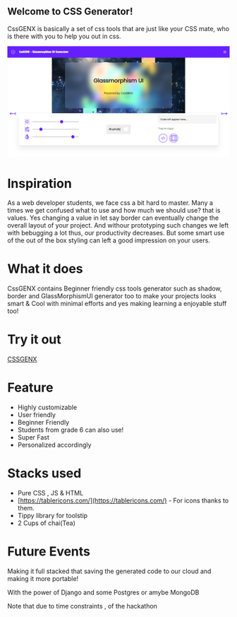 ## Welcome to CSS Generator!

CssGENX is basically a set of css tools that are just like your CSS mate, who is there with you to help you out in css.

![](assets/img/2.PNG)

# Inspiration

As a web developer students, we face css a bit hard to master. Many a times we get confused what to use and how much we should use? that is values. Yes changing a value in let say border can eventually change the overall layout of your project. And withour prototyping such changes we left with bebugging a lot thus, our productivity decreases. But some smart use of the out of the box styling can left a good impression on your users.

# What it does

CssGENX contains Beginner friendly css tools generator such as shadow, border and GlassMorphismUI generator too to make your projects looks smart & Cool with minimal efforts and yes making learning a enjoyable stuff too!

# Try it out

[CSSGENX](https://anicode.in/cssgenx/)

# Feature 

+ Highly customizable
+ User friendly
+ Beginner Friendly
+ Students from grade 6 can also use!
+ Super Fast
+ Personalized accordingly

# Stacks used

+ Pure CSS , JS & HTML 
+ [https://tablericons.com/](https://tablericons.com/) - For icons thanks to them.
+ Tippy library for toolstip
+ 2 Cups of chai(Tea)


# Future Events

Making it full stacked that saving the generated code to our cloud and making it more portable!

With the power of Django and some Postgres or amybe MongoDB

Note that due to time constraints , of the hackathon
